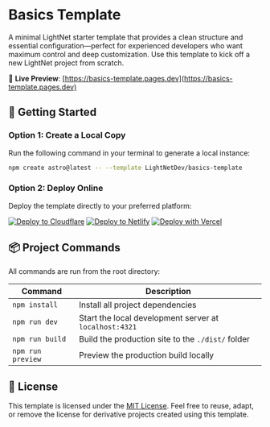 # Basics Template

A minimal LightNet starter template that provides a clean structure and essential configuration—perfect for experienced developers who want maximum control and deep customization. Use this template to kick off a new LightNet project from scratch.

🔗 **Live Preview**: [https://basics-template.pages.dev](https://basics-template.pages.dev)

## 🚀 Getting Started

### Option 1: Create a Local Copy

Run the following command in your terminal to generate a local instance:

```bash
npm create astro@latest -- --template LightNetDev/basics-template
```

### Option 2: Deploy Online

Deploy the template directly to your preferred platform:

[![Deploy to Cloudflare](https://deploy.workers.cloudflare.com/button)](https://deploy.workers.cloudflare.com/?url=https://github.com/lightnetdev/basics-template)
[![Deploy to Netlify](https://www.netlify.com/img/deploy/button.svg)](https://app.netlify.com/start/deploy?repository=https://github.com/lightnetdev/basics-template)
[![Deploy with Vercel](https://vercel.com/button)](https://vercel.com/new/clone?repository-url=https%3A%2F%2Fgithub.com%2Flightnetdev%2Fbasics-template&env=MY_KEY)

## 📦 Project Commands

All commands are run from the root directory:

| Command           | Description                                            |
| ----------------- | ------------------------------------------------------ |
| `npm install`     | Install all project dependencies                       |
| `npm run dev`     | Start the local development server at `localhost:4321` |
| `npm run build`   | Build the production site to the `./dist/` folder      |
| `npm run preview` | Preview the production build locally                   |

## 📄 License

This template is licensed under the [MIT License](LICENSE). Feel free to reuse, adapt, or remove the license for derivative projects created using this template.

